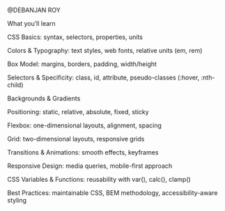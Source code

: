 @DEBANJAN ROY

What you’ll learn

CSS Basics: syntax, selectors, properties, units

Colors & Typography: text styles, web fonts, relative units (em, rem)

Box Model: margins, borders, padding, width/height

Selectors & Specificity: class, id, attribute, pseudo-classes (:hover, :nth-child)

Backgrounds & Gradients

Positioning: static, relative, absolute, fixed, sticky

Flexbox: one-dimensional layouts, alignment, spacing

Grid: two-dimensional layouts, responsive grids

Transitions & Animations: smooth effects, keyframes

Responsive Design: media queries, mobile-first approach

CSS Variables & Functions: reusability with var(), calc(), clamp()

Best Practices: maintainable CSS, BEM methodology, accessibility-aware styling
